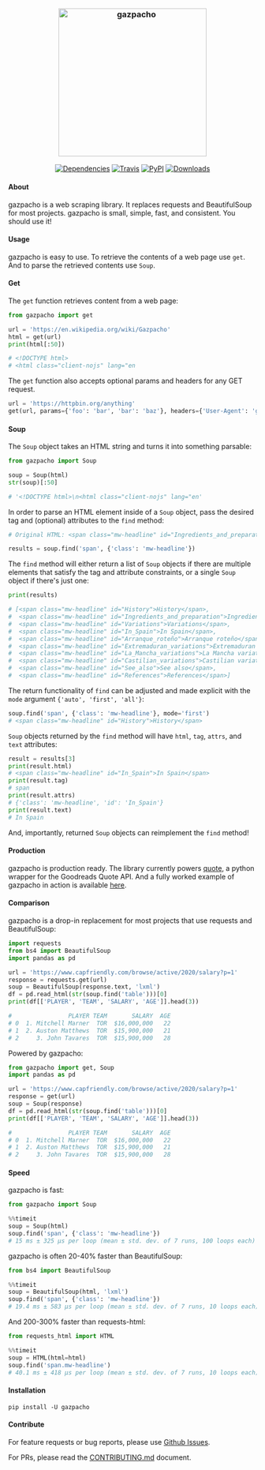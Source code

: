 <h3 align="center">
  <img src="https://raw.githubusercontent.com/maxhumber/gazpacho/master/images/gazpacho.png" height="300px" alt="gazpacho">
</h3>
<p align="center">
  <a href="https://github.com/maxhumber/gazpacho/blob/master/setup.py"><img alt="Dependencies" src="https://img.shields.io/badge/dependencies-zero-brightgreen"></a>
  <a href="https://travis-ci.org/maxhumber/gazpacho"><img alt="Travis" src="https://img.shields.io/travis/maxhumber/gazpacho.svg"></a>
  <a href="https://pypi.python.org/pypi/gazpacho"><img alt="PyPI" src="https://img.shields.io/pypi/v/gazpacho.svg"></a>
  <a href="https://pepy.tech/project/gazpacho/month"><img alt="Downloads" src="https://pepy.tech/badge/gazpacho/month"></a>  
</p>



#### About

gazpacho is a web scraping library. It replaces requests and BeautifulSoup for most projects. gazpacho is small, simple, fast, and consistent. You should use it!



#### Usage

gazpacho is easy to use. To retrieve the contents of a web page use `get`. And to parse the retrieved contents use `Soup`.



#### Get

The `get` function retrieves content from a web page:

```python
from gazpacho import get

url = 'https://en.wikipedia.org/wiki/Gazpacho'
html = get(url)
print(html[:50])

# <!DOCTYPE html>
# <html class="client-nojs" lang="en
```

The `get` function also accepts optional params and headers for any GET request.

```python
url = 'https://httpbin.org/anything'
get(url, params={'foo': 'bar', 'bar': 'baz'}, headers={'User-Agent': 'gazpacho'})
```



#### Soup

The `Soup` object takes an HTML string and turns it into something parsable:

```python
from gazpacho import Soup

soup = Soup(html)
str(soup)[:50]

# '<!DOCTYPE html>\n<html class="client-nojs" lang="en'
```

In order to parse an HTML element inside of a `Soup` object, pass the desired tag and (optional) attributes to the `find` method:

```python
# Original HTML: <span class="mw-headline" id="Ingredients_and_preparation">Ingredients and preparation</span>

results = soup.find('span', {'class': 'mw-headline'})
```

The `find` method will either return a list of `Soup` objects if there are multiple elements that satisfy the tag and attribute constraints, or a single `Soup` object if there's just one:

```python
print(results)

# [<span class="mw-headline" id="History">History</span>,
#  <span class="mw-headline" id="Ingredients_and_preparation">Ingredients and preparation</span>,
#  <span class="mw-headline" id="Variations">Variations</span>,
#  <span class="mw-headline" id="In_Spain">In Spain</span>,
#  <span class="mw-headline" id="Arranque_roteño">Arranque roteño</span>,
#  <span class="mw-headline" id="Extremaduran_variations">Extremaduran variations</span>,
#  <span class="mw-headline" id="La_Mancha_variations">La Mancha variations</span>,
#  <span class="mw-headline" id="Castilian_variations">Castilian variations</span>,
#  <span class="mw-headline" id="See_also">See also</span>,
#  <span class="mw-headline" id="References">References</span>]
```

The return functionality of `find` can be adjusted and made explicit with the `mode` argument `{'auto', 'first', 'all'}`:

```python
soup.find('span', {'class': 'mw-headline'}, mode='first')
# <span class="mw-headline" id="History">History</span>
```

`Soup` objects returned by the `find` method will have `html`, `tag`, `attrs`, and `text` attributes:

```python
result = results[3]
print(result.html)
# <span class="mw-headline" id="In_Spain">In Spain</span>
print(result.tag)
# span
print(result.attrs)
# {'class': 'mw-headline', 'id': 'In_Spain'}
print(result.text)
# In Spain
```

And, importantly, returned `Soup` objects can reimplement the `find` method!



#### Production

gazpacho is production ready. The library currently powers [quote](https://github.com/maxhumber/quote), a python wrapper for the Goodreads Quote API. And a fully worked example of gazpacho in action is available [here](https://maxhumber.com/scraping_fantasy_hockey). 



#### Comparison

gazpacho is a drop-in replacement for most projects that use requests and BeautifulSoup:

```python
import requests
from bs4 import BeautifulSoup
import pandas as pd

url = 'https://www.capfriendly.com/browse/active/2020/salary?p=1'
response = requests.get(url)
soup = BeautifulSoup(response.text, 'lxml')
df = pd.read_html(str(soup.find('table')))[0]
print(df[['PLAYER', 'TEAM', 'SALARY', 'AGE']].head(3))

#                PLAYER TEAM       SALARY  AGE
# 0  1. Mitchell Marner  TOR  $16,000,000   22
# 1  2. Auston Matthews  TOR  $15,900,000   21
# 2     3. John Tavares  TOR  $15,900,000   28
```

Powered by gazpacho:

```python
from gazpacho import get, Soup
import pandas as pd

url = 'https://www.capfriendly.com/browse/active/2020/salary?p=1'
response = get(url)
soup = Soup(response)
df = pd.read_html(str(soup.find('table')))[0]
print(df[['PLAYER', 'TEAM', 'SALARY', 'AGE']].head(3))

#                PLAYER TEAM       SALARY  AGE
# 0  1. Mitchell Marner  TOR  $16,000,000   22
# 1  2. Auston Matthews  TOR  $15,900,000   21
# 2     3. John Tavares  TOR  $15,900,000   28
```



#### Speed

gazpacho is fast:

```python
from gazpacho import Soup

%%timeit
soup = Soup(html)
soup.find('span', {'class': 'mw-headline'})
# 15 ms ± 325 µs per loop (mean ± std. dev. of 7 runs, 100 loops each)
```

gazpacho is often 20-40% faster than BeautifulSoup:

```python
from bs4 import BeautifulSoup

%%timeit
soup = BeautifulSoup(html, 'lxml')
soup.find('span', {'class': 'mw-headline'})
# 19.4 ms ± 583 µs per loop (mean ± std. dev. of 7 runs, 10 loops each)
```

And 200-300% faster than requests-html:

```python
from requests_html import HTML

%%timeit
soup = HTML(html=html)
soup.find('span.mw-headline')
# 40.1 ms ± 418 µs per loop (mean ± std. dev. of 7 runs, 10 loops each)
```



#### Installation

```
pip install -U gazpacho
```



#### Contribute

For feature requests or bug reports, please use [Github Issues](https://github.com/maxhumber/gazpacho/issues).

For PRs, please read the [CONTRIBUTING.md](https://github.com/maxhumber/gazpacho/blob/master/README.md) document.